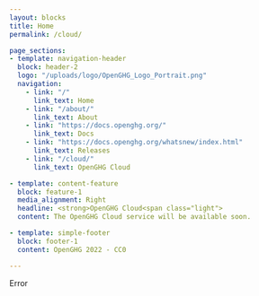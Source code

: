 ```yaml
---
layout: blocks
title: Home
permalink: /cloud/

page_sections:
- template: navigation-header
  block: header-2
  logo: "/uploads/logo/OpenGHG_Logo_Portrait.png"
  navigation:
    - link: "/"
      link_text: Home
    - link: "/about/"
      link_text: About
    - link: "https://docs.openghg.org/"
      link_text: Docs
    - link: "https://docs.openghg.org/whatsnew/index.html"
      link_text: Releases
    - link: "/cloud/"
      link_text: OpenGHG Cloud

- template: content-feature
  block: feature-1
  media_alignment: Right
  headline: <strong>OpenGHG Cloud<span class="light">
  content: The OpenGHG Cloud service will be available soon.

- template: simple-footer
  block: footer-1
  content: OpenGHG 2022 - CC0

---
```

Error